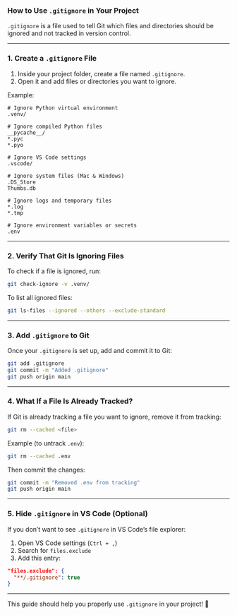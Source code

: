 ### How to Use `.gitignore` in Your Project

`.gitignore` is a file used to tell Git which files and directories should be ignored and not tracked in version control.

---

### **1. Create a `.gitignore` File**
1. Inside your project folder, create a file named `.gitignore`.
2. Open it and add files or directories you want to ignore.

Example:
```
# Ignore Python virtual environment
.venv/

# Ignore compiled Python files
__pycache__/
*.pyc
*.pyo

# Ignore VS Code settings
.vscode/

# Ignore system files (Mac & Windows)
.DS_Store
Thumbs.db

# Ignore logs and temporary files
*.log
*.tmp

# Ignore environment variables or secrets
.env
```

---

### **2. Verify That Git Is Ignoring Files**
To check if a file is ignored, run:
```bash
git check-ignore -v .venv/
```
To list all ignored files:
```bash
git ls-files --ignored --others --exclude-standard
```

---

### **3. Add `.gitignore` to Git**
Once your `.gitignore` is set up, add and commit it to Git:
```bash
git add .gitignore
git commit -m "Added .gitignore"
git push origin main
```

---

### **4. What If a File Is Already Tracked?**
If Git is already tracking a file you want to ignore, remove it from tracking:
```bash
git rm --cached <file>
```
Example (to untrack `.env`):
```bash
git rm --cached .env
```
Then commit the changes:
```bash
git commit -m "Removed .env from tracking"
git push origin main
```

---

### **5. Hide `.gitignore` in VS Code (Optional)**
If you don’t want to see `.gitignore` in VS Code’s file explorer:
1. Open VS Code settings (`Ctrl + ,`)
2. Search for `files.exclude`
3. Add this entry:
```json
"files.exclude": {
  "**/.gitignore": true
}
```

---

This guide should help you properly use `.gitignore` in your project! 🚀
